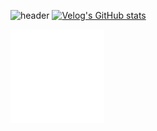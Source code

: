 ![header](https://capsule-render.vercel.app/api?type=transparent&text=Yongwoo,&nbsp;Lee&fontColor=564d95&animation=fadeIn&fontSize=22&section=header)
[![Velog's GitHub stats](https://velog-readme-stats.vercel.app/api/badge?name=wejaan)](https://velog.io/@wejaan) 

<div style="display: flex; justifyContent: center; alignItems: center;">
<div style="width: 150px; height: 150px;">
  <img src="hello.svg" style="width: 100%; height: 100%; display: block; objectFit: cover;" alt="welcome" />
</div>
</div>
